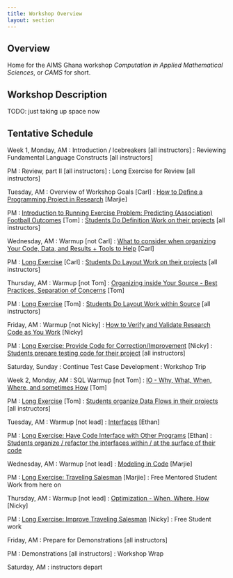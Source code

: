 ```yaml
---
title: Workshop Overview
layout: section
---
```


## Overview

Home for the AIMS Ghana workshop *Computation in Applied Mathematical Sciences*,
or *CAMS* for short.

## Workshop Description

TODO: just taking up space now

## Tentative Schedule

Week 1, Monday, AM
: Introduction / Icebreakers [all instructors]
: Reviewing Fundamental Language Constructs [all instructors]

PM
: Review, part II [all instructors]
: Long Exercise for Review [all instructors]

Tuesday, AM
: Overview of Workshop Goals [Carl]
: [How to Define a Programming Project in Research](topic/defining-project/) [Marjie]

PM
: [Introduction to Running Exercise Problem: Predicting (Association) Football Outcomes](practice/defining-project/) [Tom]
: [Students Do Definition Work on their projects](project/defining-project/) [all instructors]

Wednesday, AM
: Warmup [not Carl]
: [What to consider when organizing Your Code, Data, and Results + Tools to Help](topic/organizing-outer/) [Carl]

PM
: [Long Exercise](practice/organizing-outer/) [Carl]
: [Students Do Layout Work on their projects](project/organizing-outer/) [all instructors]

Thursday, AM
: Warmup [not Tom]
: [Organizing inside Your Source - Best Practices, Separation of Concerns](topic/organizing-inner/) [Tom]

PM
: [Long Exercise](practice/organizing-inner/) [Tom]
: [Students Do Layout Work within Source](project/organizing-inner/) [all instructors]

Friday, AM
: Warmup [not Nicky]
: [How to Verify and Validate Research Code as You Work](topic/testing/) [Nicky]

PM
: [Long Exercise: Provide Code for Correction/Improvement](practice/testing/) [Nicky]
: [Students prepare testing code for their project](project/testing/) [all instructors]

Saturday, Sunday
: Continue Test Case Development
: Workshop Trip

Week 2, Monday, AM
: SQL Warmup [not Tom]
: [IO - Why, What, When, Where, and sometimes How](topic/io/) [Tom]

PM
: [Long Exercise](practice/io/) [Tom]
: [Students organize Data Flows in their projects](project/io/) [all instructors]

Tuesday, AM
: Warmup [not lead]
: [Interfaces](topic/interfaces/) [Ethan]

PM
: [Long Exercise:  Have Code Interface with Other Programs](practice/interfaces/) [Ethan]
: [Students organize / refactor the interfaces within / at the surface of their code](project/interfaces/)

Wednesday, AM
: Warmup [not lead]
: [Modeling in Code](topic/modeling/) [Marjie]

PM
: [Long Exercise: Traveling Salesman](practice/modeling/) [Marjie]
: Free Mentored Student Work from here on

Thursday, AM
: Warmup [not lead]
: [Optimization - When, Where, How](topic/optimization/) [Nicky]

PM
: [Long Exercise: Improve Traveling Salesman](practice/optimization/) [Nicky]
: Free Student work

Friday, AM
: Prepare for Demonstrations [all instructors]

PM
: Demonstrations [all instructors]
: Workshop Wrap

Saturday, AM
: instructors depart
